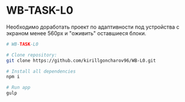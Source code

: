 # WB-TASK-L0

Необходимо доработать проект по адаптивности под устройства с экраном менее 560px и "оживить" оставшиеся блоки.

```bash
# WB-TASK-L0

# Clone repository:
git clone https://github.com/kirillgoncharov96/WB-L0.git

# Install all dependencies
npm i

# Run app
gulp
```
